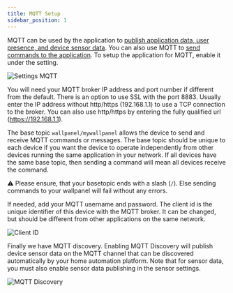 ```yaml
---
title: MQTT Setup
sidebar_position: 1
---
```


MQTT can be used by the application to [publish application data, user presence, and device sensor data](./sensors.md).  You can also use MQTT to [send commands to the application](./commands.md).  To setup the application for MQTT, enable it under the setting.

![Settings MQTT](/img/mqtt.png)

You will need your MQTT broker IP address and port number if different from the default.  There is an option to use SSL with the port 8883. Usually enter the IP address without http/https (192.168.1.1) to use a TCP connection to the broker.  You can also use http/https by entering the fully qualified url (https://192.168.1.1).

The base topic `wallpanel/mywallpanel` allows the device to send and receive MQTT commands or messages.   The base topic should be unique to each device if you want the device to operate independently from other devices running the same application in your network.  If all devices have the same base topic, then sending a command will mean all devices receive the command.

⚠️ Please ensure, that your basetopic ends with a slash (`/`). Else sending commands to your wallpanel will fail without any errors.

If needed, add your MQTT username and password.  The client id is the unique identifier of this device with the MQTT broker.  It can be changed, but should be different from other applications on the same network.  

![Client ID](/img/mqtt_client.png)

Finally we have MQTT discovery. Enabling MQTT Discovery will publish device sensor data on the MQTT channel that can be discovered automatically by your home automation platform. Note that for sensor data, you must also enable sensor data publishing in the sensor settings.

![MQTT Discovery](/img/mqtt_discovery.png)
